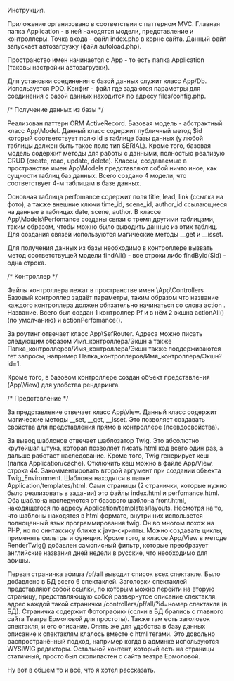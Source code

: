 Инструкция.

Приложение организовано в соответствии с паттерном MVC.
Главная папка Application - в ней находятся модели, представление и контроллеры.
Точка входа - файл index.php в корне сайта. Данный файл запускает автозагрузку (файл autoload.php).

Пространство имен начинается с App - то есть папка Application (таковы настройки автозагрузки).

Для установки соединения с базой данных служит класс App/Db. Используется PDO. Конфиг - файл где задаются параметры для
соединения с базой данных находится по адресу files/config.php.

/* Получение данных из базы */

Реализован паттерн ORM ActiveRecord. Базовая модель - абстрактный класс App\Model. Данный класс содержит публичный метод
$id который соответствует полю id в таблице базы данных (у любой таблицы должен быть такое поле тип SERIAL). Кроме того,
базовая модель содержит методы для работы с данными, полностью реализую CRUD (create, read, update, delete).
Классы, создаваемые в пространстве имен App\Models представляют собой ничто иное, как сущности таблиц баз данных.
Всего создано 4 модели, что соответствует 4-м таблицам в базе данных.

Основная таблица perfomance содержит поля title, lead, link (ссылка на фото), а также внешние ключи time_id, scene_id,
author_id ссылающиеся на данные в таблицах date, scene, author. В классе App\Models\Perfomance созданы связи с тремя
другими таблицами, таким образом, чтобы можно было выводить данные из этих таблиц. Для создания связей используются
магические методы __get и __isset.

Для получения данных из базы необходимо в контроллере вызвать метод соответствущей модели findAll() - все строки либо
findById($id) - одна строка.

/* Контроллер */

Файлы контроллера лежат в пространстве имен \App\Controllers
Базовый контроллер задаёт параметры, таким образом что название каждого контроллера должен обязательно начинаться со
слова action . Название. Всего был создан 1 контроллер Pf и в нём 2 экшна actionAll() (по умолчанию) и actionPerfomance().

За роутинг отвечает класс App\SefRouter. Адреса можно писать следующим образом Имя_контроллера/Экшн а также
Папка_контроллеров/Имя_контроллера/Экшн также поддерживаются гет запросы, например Папка_контроллеров/Имя_контроллера/Экшн?id=1.

Кроме того, в базовом контроллере создан объект представления (App\View) для улобства рендеринга.

/* Представление */

За представление отвечает класс App\View. Данный класс содержит магические методы __set, __get, __isset. Это позволяет
создавать свойства для представления прямо в контроллере (псевдосвойства).

За вывод шаблонов отвечает шаблозатор Twig. Это абсолютно крутейшая штука, которая позволяет писать html код всего один
раз, а дальше работает наследование. Кроме того, Twig генерирует кеш (папка Application/cache). Отключить кеш можно
в файле App/View, строка 44. Закомментировать второй аргумент при создании объекта Twig_Environment.
Шаблоны находятся в папке Application/templates/html. Сами страницы (2 странички, которые нужно было реализовать в задании)
это файлы index.html и perfomance.html. Оба шаблона наследуются от базового шаблона front.html, находящегося по адресу
Application/templates/layouts.
Несмотря на то, что шаблоны находятся в html формате, внутри них использется полноценный язык программирования twig.
Он во многом похож на PHP, но по синтаксису ближе к java-скрипты. Можно создавать циклы, применять фильтры и функции.
Кроме того, в классе App/View в методе RenderTwig() добавлен самописный фильтр, которые преобразует английские названия
дней недели в русские, что необходимо для афишы.

Первая страничка афиша /pf/all выводит список всех спектакле. Было добавлено в БД всего 6 спектаклей. Заголовки спектаклей
представляют собой ссылки, по которым можно перейти на вторую страницу, представляющую собой развернутое описание спектакля.
адрес каждой такой странички /controllers/pf/all/?id=номер спектакля (в БД). Страничка содержит Фотографию (сслки в БД
брались с главного сайта Театра Ермоловой для простоты). Также там есть заголовок спектакля, и его описание.
Опять же для удобства в базу данных описание к спектаклям клалось вместе с html тегами. Это довольно распространённый подход,
например когда в админке используются WYSIWIG редакторы.
Остальной контент, который есть на страницы статичный, просто был скопипастен с сайта театра Ермоловой.

Ну вот в общем то и всё, что я хотел рассказать.